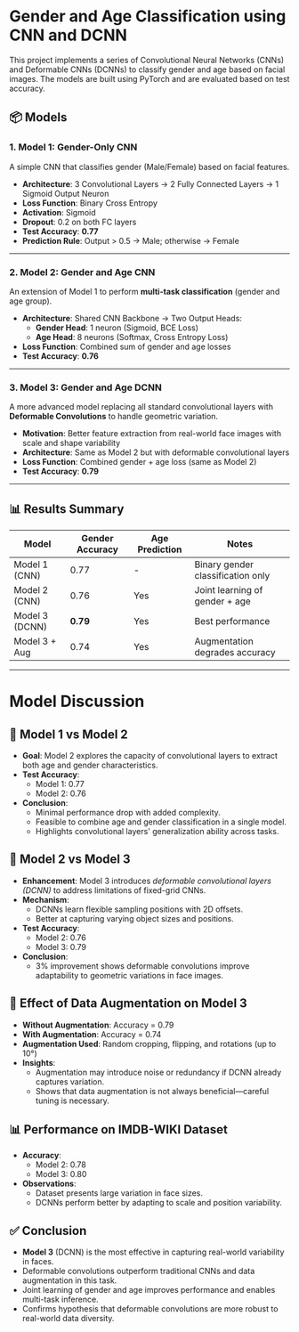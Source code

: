 # Gender and Age Classification using CNN and DCNN

This project implements a series of Convolutional Neural Networks (CNNs) and Deformable CNNs (DCNNs) to classify gender and age based on facial images. The models are built using PyTorch and are evaluated based on test accuracy.

## 📦 Models

### 1. Model 1: Gender-Only CNN

A simple CNN that classifies gender (Male/Female) based on facial features.

- **Architecture**: 3 Convolutional Layers → 2 Fully Connected Layers → 1 Sigmoid Output Neuron
- **Loss Function**: Binary Cross Entropy
- **Activation**: Sigmoid
- **Dropout**: 0.2 on both FC layers
- **Test Accuracy**: **0.77**
- **Prediction Rule**: Output > 0.5 → Male; otherwise → Female

---

### 2. Model 2: Gender and Age CNN

An extension of Model 1 to perform **multi-task classification** (gender and age group).

- **Architecture**: Shared CNN Backbone → Two Output Heads:
  - **Gender Head**: 1 neuron (Sigmoid, BCE Loss)
  - **Age Head**: 8 neurons (Softmax, Cross Entropy Loss)
- **Loss Function**: Combined sum of gender and age losses
- **Test Accuracy**: **0.76**

---

### 3. Model 3: Gender and Age DCNN

A more advanced model replacing all standard convolutional layers with **Deformable Convolutions** to handle geometric variation.

- **Motivation**: Better feature extraction from real-world face images with scale and shape variability
- **Architecture**: Same as Model 2 but with deformable convolutional layers
- **Loss Function**: Combined gender + age loss (same as Model 2)
- **Test Accuracy**: **0.79**

---

## 📊 Results Summary

| Model         | Gender Accuracy | Age Prediction | Notes                             |
|---------------|------------------|----------------|-----------------------------------|
| Model 1 (CNN) | 0.77             | -              | Binary gender classification only |
| Model 2 (CNN) | 0.76             | Yes            | Joint learning of gender + age    |
| Model 3 (DCNN)| **0.79**         | Yes            | Best performance                  |
| Model 3 + Aug | 0.74             | Yes            | Augmentation degrades accuracy    |

---

# Model Discussion

## 🔄 Model 1 vs Model 2

- **Goal**: Model 2 explores the capacity of convolutional layers to extract both age and gender characteristics.
- **Test Accuracy**:
  - Model 1: 0.77  
  - Model 2: 0.76
- **Conclusion**: 
  - Minimal performance drop with added complexity.
  - Feasible to combine age and gender classification in a single model.
  - Highlights convolutional layers' generalization ability across tasks.

## 🔁 Model 2 vs Model 3

- **Enhancement**: Model 3 introduces *deformable convolutional layers (DCNN)* to address limitations of fixed-grid CNNs.
- **Mechanism**: 
  - DCNNs learn flexible sampling positions with 2D offsets.
  - Better at capturing varying object sizes and positions.
- **Test Accuracy**:
  - Model 2: 0.76  
  - Model 3: 0.79
- **Conclusion**: 
  - 3% improvement shows deformable convolutions improve adaptability to geometric variations in face images.

## 🔄 Effect of Data Augmentation on Model 3

- **Without Augmentation**: Accuracy = 0.79  
- **With Augmentation**: Accuracy = 0.74
- **Augmentation Used**: Random cropping, flipping, and rotations (up to 10°)
- **Insights**:
  - Augmentation may introduce noise or redundancy if DCNN already captures variation.
  - Shows that data augmentation is not always beneficial—careful tuning is necessary.

## 📊 Performance on IMDB-WIKI Dataset

- **Accuracy**:
  - Model 2: 0.78  
  - Model 3: 0.80
- **Observations**:
  - Dataset presents large variation in face sizes.
  - DCNNs perform better by adapting to scale and position variability.
  

## ✅ Conclusion

- **Model 3** (DCNN) is the most effective in capturing real-world variability in faces.
- Deformable convolutions outperform traditional CNNs and data augmentation in this task.
- Joint learning of gender and age improves performance and enables multi-task inference.
- Confirms hypothesis that deformable convolutions are more robust to real-world data diversity.

